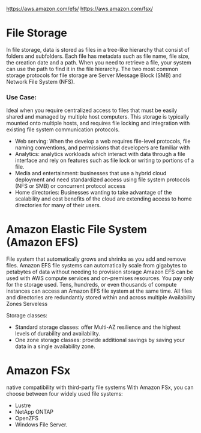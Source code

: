 https://aws.amazon.com/efs/
https://aws.amazon.com/fsx/

# File Storage
In file storage, data is stored as files in a tree-like hierarchy that consist of folders and subfolders. 
Each file has metadata such as file name, file size, the creation date and a path. 
When you need to retrieve a file, your system can use the path to find it in the file hierarchy.
The two most common storage protocols for file storage are Server Message Block (SMB) and Network File System (NFS).

### Use Case:
Ideal when you require centralized access to files that must be easily shared and managed by multiple host computers.
This storage is typically mounted onto multiple hosts, and requires file locking and integration with existing file system communication protocols.

- Web serving: When the develop a web requires file-level protocols, file naming conventions, and permissions that developers are familiar with
- Analytics: analytics workloads which interact with data through a file interface and rely on features such as file lock or writing to portions of a file.
- Media and entertainment: businesses that use a hybrid cloud deployment and need standardized access using file system protocols (NFS or SMB) or concurrent protocol access
- Home directories: Businesses wanting to take advantage of the scalability and cost benefits of the cloud are extending access to home directories for many of their users.

# Amazon Elastic File System (Amazon EFS)
File system that automatically grows and shrinks as you add and remove files. Amazon EFS file systems can automatically scale from gigabytes to petabytes of data without needing to provision storage
Amazon EFS can be used with AWS compute services and on-premises resources.
You pay only for the storage used.
Tens, hundreds, or even thousands of compute instances can access an Amazon EFS file system at the same time.
All files and directories are redundantly stored within and across multiple Availability Zones
Serveless

Storage classes:
- Standard storage classes: offer Multi-AZ resilience and the highest levels of durability and availability.
- One zone storage classes: provide additional savings by saving your data in a single availability zone.

# Amazon FSx
native compatibility with third-party file systems
With Amazon FSx, you can choose between four widely used file systems: 
- Lustre
- NetApp ONTAP
- OpenZFS
- Windows File Server.